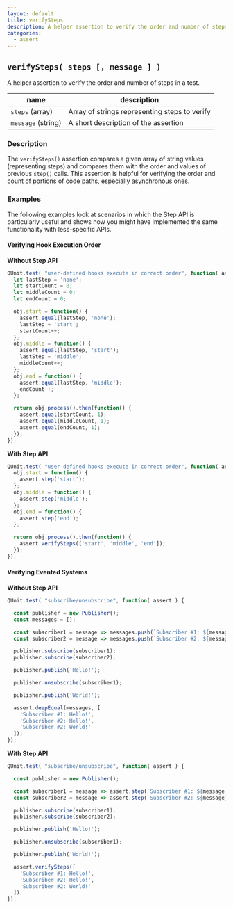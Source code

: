 ```yaml
---
layout: default
title: verifySteps
description: A helper assertion to verify the order and number of steps in a test.
categories:
  - assert
---
```


## `verifySteps( steps [, message ] )`

A helper assertion to verify the order and number of steps in a test.

| name               | description                          |
|--------------------|--------------------------------------|
| `steps` (array)    | Array of strings representing steps to verify |
| `message` (string) | A short description of the assertion |

### Description

The `verifySteps()` assertion compares a given array of string values (representing steps) and compares them with the order and values of previous `step()` calls. This assertion is helpful for verifying the order and count of portions of code paths, especially asynchronous ones.

### Examples

The following examples look at scenarios in which the Step API is particularly useful and shows how you might have implemented the same functionality with less-specific APIs.

#### Verifying Hook Execution Order

**Without Step API**

```js
QUnit.test( "user-defined hooks execute in correct order", function( assert ) {
  let lastStep = 'none';
  let startCount = 0;
  let middleCount = 0;
  let endCount = 0;

  obj.start = function() {
    assert.equal(lastStep, 'none');
    lastStep = 'start';
    startCount++;
  };
  obj.middle = function() {
    assert.equal(lastStep, 'start');
    lastStep = 'middle';
    middleCount++;
  };
  obj.end = function() {
    assert.equal(lastStep, 'middle');
    endCount++;
  };

  return obj.process().then(function() {
    assert.equal(startCount, 1);
    assert.equal(middleCount, 1);
    assert.equal(endCount, 1);
  });
});
```

**With Step API**

```js
QUnit.test( "user-defined hooks execute in correct order", function( assert ) {
  obj.start = function() {
    assert.step('start');
  };
  obj.middle = function() {
    assert.step('middle');
  };
  obj.end = function() {
    assert.step('end');
  };

  return obj.process().then(function() {
    assert.verifySteps(['start', 'middle', 'end']);
  });
});
```

#### Verifying Evented Systems

**Without Step API**

```js
QUnit.test( "subscribe/unsubscribe", function( assert ) {

  const publisher = new Publisher();
  const messages = [];

  const subscriber1 = message => messages.push(`Subscriber #1: ${message}`);
  const subscriber2 = message => messages.push(`Subscriber #2: ${message}`);

  publisher.subscribe(subscriber1);
  publisher.subscribe(subscriber2);

  publisher.publish('Hello!');

  publisher.unsubscribe(subscriber1);

  publisher.publish('World!');

  assert.deepEqual(messages, [
    'Subscriber #1: Hello!',
    'Subscriber #2: Hello!',
    'Subscriber #2: World!'
  ]);
});
```

**With Step API**

```js
QUnit.test( "subscribe/unsubscribe", function( assert ) {

  const publisher = new Publisher();

  const subscriber1 = message => assert.step(`Subscriber #1: ${message}`);
  const subscriber2 = message => assert.step(`Subscriber #2: ${message}`);

  publisher.subscribe(subscriber1);
  publisher.subscribe(subscriber2);

  publisher.publish('Hello!');

  publisher.unsubscribe(subscriber1);

  publisher.publish('World!');

  assert.verifySteps([
    'Subscriber #1: Hello!',
    'Subscriber #2: Hello!',
    'Subscriber #2: World!'
  ]);
});
```

